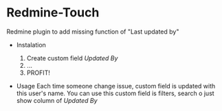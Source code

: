 Redmine-Touch
=============

Redmine plugin to add missing function of "Last updated by"

* Instalation
  1. Create custom field *Updated By*
  2. ...
  3. PROFIT!

* Usage
  Each time someone change issue, custom field is updated with this user's name.
  You can use this custom field is filters, search o just show column of *Updated By*
